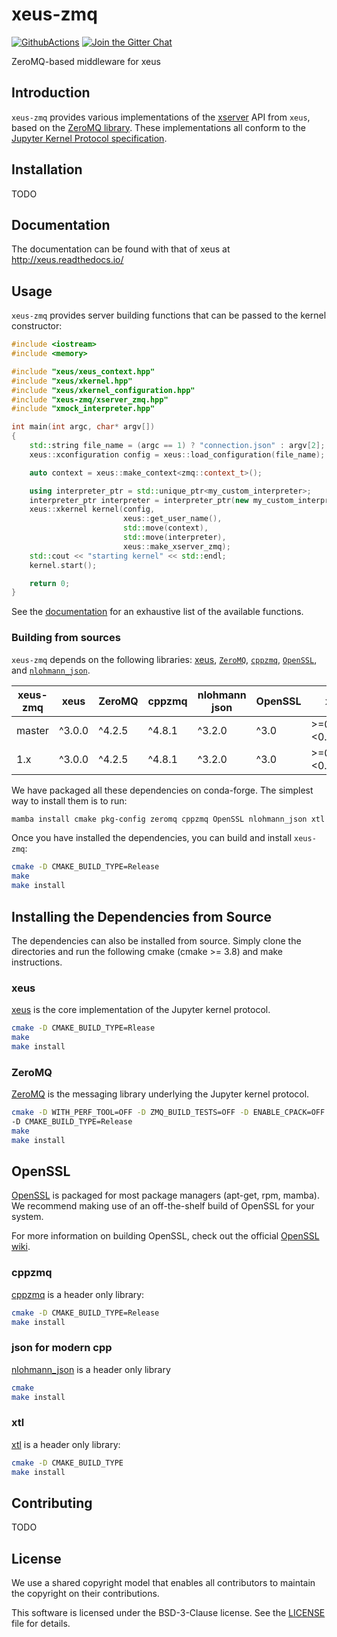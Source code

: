 # xeus-zmq

[![GithubActions](https://github.com/jupyter-xeus/xeus-zmq/actions/workflows/main.yml/badge.svg)](https://github.com/jupyter-xeus/xeus-zmq/actions/workflows/main.yml)
[![Join the Gitter Chat](https://badges.gitter.im/Join%20Chat.svg)](https://gitter.im/QuantStack/Lobby?utm_source=badge&utm_medium=badge&utm_campaign=pr-badge&utm_content=badge)

ZeroMQ-based middleware for xeus

## Introduction

`xeus-zmq` provides various implementations of the [xserver](https://github.com/jupyter-xeus/xeus/blob/main/include/xeus/xserver.hpp)
API from `xeus`, based on the [ZeroMQ library](https://zeromq.org/). These implementations all conform to the
[Jupyter Kernel Protocol specification](https://jupyter-client.readthedocs.io/en/stable/messaging.html).

## Installation

TODO

## Documentation

The documentation can be found with that of xeus at http://xeus.readthedocs.io/

## Usage

`xeus-zmq` provides server building functions that can be passed to the kernel constructor:


```cpp
#include <iostream>
#include <memory>

#include "xeus/xeus_context.hpp"
#include "xeus/xkernel.hpp"
#include "xeus/xkernel_configuration.hpp"
#include "xeus-zmq/xserver_zmq.hpp"
#include "xmock_interpreter.hpp"

int main(int argc, char* argv[])
{
    std::string file_name = (argc == 1) ? "connection.json" : argv[2];
    xeus::xconfiguration config = xeus::load_configuration(file_name);

    auto context = xeus::make_context<zmq::context_t>();

    using interpreter_ptr = std::unique_ptr<my_custom_interpreter>;
    interpreter_ptr interpreter = interpreter_ptr(new my_custom_interpreter());
    xeus::xkernel kernel(config,
                         xeus::get_user_name(),
                         std::move(context),
                         std::move(interpreter),
                         xeus::make_xserver_zmq);
    std::cout << "starting kernel" << std::endl;
    kernel.start();

    return 0;
}
```

See the [documentation](http://xeus.readthedocs.io/) for an exhaustive list of the available functions.

### Building from sources

`xeus-zmq` depends on the following libraries: [xeus](https://github.com/jupyter-xeus/xeus), [`ZeroMQ`](https://github.com/zeromq/libzmq),
[`cppzmq`](https://github.com/zeromq/cppzmq), [`OpenSSL`](https://github.com/openssl/openssl), and [`nlohmann_json`](https://github.com/nlohmann/json).

| xeus-zmq |  xeus   | ZeroMQ  | cppzmq  | nlohmann json | OpenSSL |      xtl       |
|----------|---------|---------|---------|---------------|---------|----------------|
| master   | ^3.0.0  | ^4.2.5  | ^4.8.1  |     ^3.2.0    | ^3.0    | >=0.7.0,<0.8.0 |
|  1.x     | ^3.0.0  | ^4.2.5  | ^4.8.1  |     ^3.2.0    | ^3.0    | >=0.7.0,<0.8.0 |


We have packaged all these dependencies on conda-forge. The simplest way to install them is to run:

```bash
mamba install cmake pkg-config zeromq cppzmq OpenSSL nlohmann_json xtl xeus -c conda-forge
```

Once you have installed the dependencies, you can build and install `xeus-zmq`:

```bash
cmake -D CMAKE_BUILD_TYPE=Release
make
make install
```

## Installing the Dependencies from Source

The dependencies can also be installed from source. Simply clone the directories and run the following cmake (cmake >= 3.8)  and make instructions.

### xeus

[xeus](https://github.com/jupyter-xeus/xeus) is the core implementation of the Jupyter kernel protocol.
```bash
cmake -D CMAKE_BUILD_TYPE=Rlease
make
make install
```

### ZeroMQ

[ZeroMQ](https://github.com/zeromq/libzmq) is the messaging library underlying the Jupyter kernel protocol.

```bash
cmake -D WITH_PERF_TOOL=OFF -D ZMQ_BUILD_TESTS=OFF -D ENABLE_CPACK=OFF
-D CMAKE_BUILD_TYPE=Release
make
make install
```

## OpenSSL

[OpenSSL](https://www.openssl.org/) is packaged for most package managers (apt-get, rpm, mamba).
We recommend making use of an off-the-shelf build of OpenSSL for your system.

For more information on building OpenSSL, check out the official [OpenSSL wiki](https://wiki.openssl.org/index.php/Compilation_and_Installation).

### cppzmq

[cppzmq](https://github.com/zeromq/cppzmq) is a header only library:

```bash
cmake -D CMAKE_BUILD_TYPE=Release
make install
```

### json for modern cpp

[nlohmann_json](https://github.com/nlohmann/json) is a header only library

```bash
cmake
make install
```

### xtl

[xtl](https://github.com/xtensor-stack/xtl) is a header only library:

```bash
cmake -D CMAKE_BUILD_TYPE
make install
```

## Contributing

TODO

## License

We use a shared copyright model that enables all contributors to maintain the
copyright on their contributions.

This software is licensed under the BSD-3-Clause license. See the [LICENSE](LICENSE) file for details.

